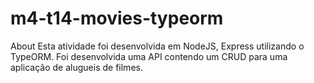 # m4-t14-movies-typeorm

About
Esta atividade foi desenvolvida em NodeJS, Express utilizando o TypeORM. Foi desenvolvida uma API contendo um CRUD para uma aplicação de alugueis de filmes.
